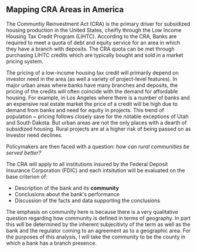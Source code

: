 ## Mapping CRA Areas in America
The Communtiy Reinvestment Act (CRA) is the primary driver for subsidized housing production in the United States, cheifly through the Low Income Housing Tax Credit Program (LIHTC). According to the CRA, Banks are required to meet a quota of debt and equity service for an area in which they have a branch with deposits. The CRA quota can be met through purchasing LIHTC credits which are typically bought and sold in a market pricing system.

The pricing of a low-income housing tax credit will primarily depend on investor need in the area (as well a variety of project-level features). In major urban areas where banks have many branches and deposits, the pricing of the credits will often coincide with the demand for affordable housing. For example, in Los Angeles where there is a number of banks and an expensive real estate market the price of a credit will be high due to demand from banks and need for equity in projects. This trend of population ~ pricing follows closely save for the notable exceptions of Utah and South Dakota. But urban areas are not the only places with a dearth of subsidized housing. Rural projects are at a higher risk of being passed on as Investor need declines. 

Policymakers are then faced with a question: *how can rural communities be served better?*

The CRA will apply to all institutions insured by the Federal Deposit Insurance Corporation (FDIC) and each intsitution will be evaluated on the base criterion of:
* Description of the bank and its **community**
* Conclusions about the bank's performance
* Discussion of the facts and data supporting the conclusions

The emphasis on community here is because there is a very qualitative question regarding how community is defined in terms of geography. In part this will be determined by the inherent subjecitivty of the term as well as the bank and the regulator coming to an agreement as to a geographic area. For the purposes of this analysis, I will take the community to be the county in which a bank has a branch presence.
